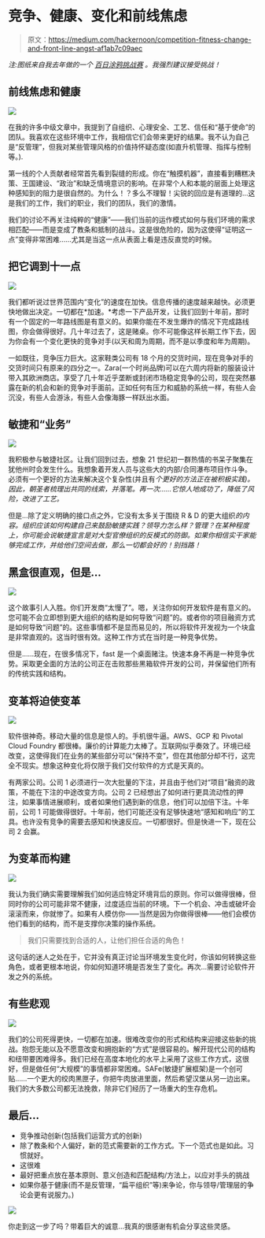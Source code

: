 # 竞争、健康、变化和前线焦虑

> 原文：<https://medium.com/hackernoon/competition-fitness-change-and-front-line-angst-af1ab7c09aec>

*注:图纸来自我去年做的一个* [*百日涂鸦挑战赛*](/personal-growth/10-things-i-learned-by-doodling-for-100-days-straight-a802753c5a25) *。我强烈建议接受挑战！*

## 前线焦虑和健康

![](img/1ad3b085667d4cebaa5a7c1d361c5c6c.png)

在我的许多中级文章中，我提到了自组织、心理安全、工艺、信任和“基于使命”的团队。我喜欢在这些环境中工作，我相信它们会带来更好的结果。我不认为自己是“反管理”，但我对某些管理风格的价值持怀疑态度(如直升机管理、指挥与控制等。).

第一线的个人贡献者经常首先看到裂缝的形成。你在“触摸机器”，直接看到糟糕决策、王国建设、“政治”和缺乏情境意识的影响。在非常个人和本能的层面上处理这种感知到的阻力是很自然的。为什么！？多么不理智！尖锐的回应是有道理的…这是我们的工作，我们的职业，我们的团队，我们的激情。

我们的讨论不再关注纯粹的“健康”——我们当前的运作模式如何与我们环境的需求相匹配——而是变成了教条和抵制的战斗。这是很危险的，因为这使得“证明这一点”变得非常困难……尤其是当这一点从表面上看是违反直觉的时候。

## 把它调到十一点

![](img/4ab9c1330fc33d38a123af48934d2831.png)

我们都听说过世界范围内“变化”的速度在加快。信息传播的速度越来越快。必须更快地做出决定。一切都在*加速。*考虑一下产品开发，让我们回到十年前，那时有一个固定的一年路线图是有意义的。如果你能在不发生爆炸的情况下完成路线图，你会做得很好。几十年过去了，这是赌桌。你不可能像这样长期工作下去，因为你会有一个变化更快的竞争对手(以天和周为周期，而不是以季度和年为周期)。

一如既往，竞争压力巨大。这家鞋类公司有 18 个月的交货时间，现在竞争对手的交货时间只有原来的四分之一。Zara(一个时尚品牌)可以在六周内将新的服装设计带入其欧洲商店。享受了几十年近乎垄断或封闭市场稳定竞争的公司，现在突然暴露在新的机会和新的竞争对手面前。正如任何有压力和威胁的系统一样，有些人会沉没，有些人会游泳，有些人会像海豚一样跃出水面。

## 敏捷和“业务”

![](img/f483948a85f1d77f7d0417e99bd807bd.png)

我积极参与敏捷社区。让我们回到过去，想象 21 世纪初一群热情的书呆子聚集在犹他州时会发生什么。我想象着开发人员与这些大的内部/合同瀑布项目作斗争。必须有一个更好的方法来解决这个复杂性(并且有*个更好的方法正在被积极实践)。因此，朝圣者梳理出共同的线索，并落笔。再一次……它惊人地成功了，降低了风险，改进了工艺。*

但是…除了定义明确的接口点之外，它没有太多关于围绕 R & D 的更大组织*的内容。组织应该如何构建自己来鼓励敏捷实践？领导力怎么样？管理？在某种程度上，你可能会说敏捷宣言是对大型官僚组织的反模式的防御。如果你相信实干家能够完成工作，并给他们空间去做，那么一切都会好的！别挡路！*

## 黑盒很直观，但是…

![](img/837b76dac233830d187240f88e4214ae.png)

这个故事引人入胜。你们开发商“太慢了”。嗯，关注你如何开发软件是有意义的。您可能不会立即想到更大组织的结构是如何导致“问题”的。或者你的项目融资方式是如何导致“问题”的。这些事情都不是显而易见的，所以将软件开发视为一个块盒是非常直观的。这当时很有效。这种工作方式在当时是一种竞争优势。

但是……现在，在很多情况下，fast 是一个桌面赌注。快速本身不再是一种竞争优势。采取更全面的方法的公司正在击败那些黑箱软件开发的公司，并保留他们所有的传统实践和结构。

## 变革将迫使变革

![](img/f53d29b669dae4826fb5ff56345448b9.png)

软件很神奇。移动大量的信息是惊人的。手机很牛逼。AWS、GCP 和 Pivotal Cloud Foundry 都很棒。廉价的计算能力太棒了。互联网似乎奏效了。环境已经改变，这使得我们在业务的某些部分可以“保持不变”，但在其他部分却不行，这完全不现实。想象这种变化将仅限于我们交付软件的方式是天真的。

有两家公司。公司 1 必须进行一次大批量的下注，并且由于他们对“项目”融资的政策，不能在下注的中途改变方向。公司 2 已经想出了如何进行更具流动性的押注，如果事情进展顺利，或者如果他们遇到新的信息，他们可以加倍下注。十年前，公司 1 可能做得很好。十年前，他们可能还没有足够快速地“感知和响应”的工具。也许没有竞争的需要去感知和快速反应。一切都很好。但是快进一下，现在公司 2 会赢。

## 为变革而构建

![](img/51ef6d3eefca2bd8c4d8ecfe8598562e.png)

我认为我们确实需要理解我们如何适应特定环境背后的原则。你可以做得很棒，但同时你的公司可能非常不健康，过度适应当前的环境。下一个机会、冲击或破坏会滚滚而来，你就惨了。如果有人模仿你——当然是因为你做得很棒——他们会模仿他们看到的结构，而不是支撑你决策的操作系统。

> 我们只需要找到合适的人，让他们担任合适的角色！

这句话的迷人之处在于，它并没有真正讨论当环境发生变化时，你该如何转换这些角色，或者更根本地说，你如何知道环境是否发生了变化。再次…需要讨论软件开发之外的系统。

## 有些悲观

![](img/ab59c8cc42d57eea17c3bb60e50f7c8e.png)

我们的公司死得更快，一切都在加速。很难改变你的形式和结构来迎接这些新的挑战。抱怨无能以及不愿意改变和拥抱新的“方式”是很容易的。解开现代公司的结构和纽带要困难得多。我们已经在高度本地化的水平上采用了这些工作方式，这很好，但是做任何“大规模”的事情都非常困难。SAFe(敏捷扩展框架)是一个创可贴……一个更大的绞肉黑匣子，你把牛肉放进里面，然后希望汉堡从另一边出来。我们的大多数公司都无法挽救，除非它们经历了一场重大的生存危机。

## 最后…

*   竞争推动创新(包括我们运营方式的创新)
*   除了教条和个人偏好，新的范式需要新的工作方式。下一个范式也是如此。习惯就好。
*   这很难
*   最好把重点放在基本原则、意义创造和匹配结构/方法上，以应对手头的挑战
*   如果你基于健康(而不是反管理，“扁平组织”等)来争论，你与领导/管理层的争论会更有说服力。)

![](img/b6d4d6a9fb46fa1c75d321c8f5e632ec.png)

你走到这一步了吗？带着巨大的诚意…我真的很感谢有机会分享这些灵感。